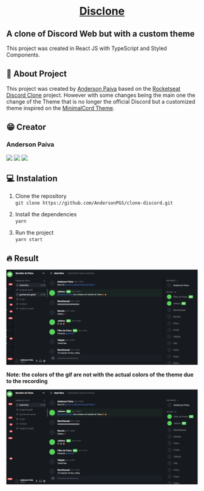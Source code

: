 <h1 align="center"><a href="https://andersonpgs.vercel.app/">Disclone</a></h1>

## A clone of Discord Web but with a custom theme

This project was created in React JS with TypeScript and Styled Components.

## 📃 About Project

This project was created by <a href="https://github.com/AndersonPGS" target="_blank">Anderson Paiva</a> based on the <a href="https://github.com/rocketseat-content/youtube-clone-discord" target="_blank">Rocketseat Discord Clone</a> project. However with some changes being the main one the change of the Theme that is no longer the official Discord but a customized theme inspired on the <a href="https://betterdiscordlibrary.com/themes/MinimalCord" target="_blank">MinimalCord Theme</a>.

## 😁 Creator

### Anderson Paiva
 <a href="https://www.linkedin.com/in/andersonpgs/" target="_blank"><img src="https://img.shields.io/badge/-Linkedin-informational?style=flat-square&logo=Linkedin&logoColor=white&link=https://www.linkedin.com/in/andersonpgs/"/></a>
    <a href="mailto:andersonpgs.contato@hotmail.com" target="_blank"><img src="https://img.shields.io/badge/-Hotmail-informational?style=flat-square&logo=Windows&logoColor=white&link=mailto:andersonpgs.contato@hotmail.com"/></a>
    <a href="https://discord.gg/BNWDHq" target="_blank"><img src="https://img.shields.io/badge/-Anderson%20Paiva%230221-informational?style=flat-square&logo=Discord&logoColor=white&link=https://discord.gg/BNWDHq"/></a>

## 💻 Instalation 

1. Clone the repository\
 `git clone https://github.com/AndersonPGS/clone-discord.git`

2. Install the dependencies\
 `yarn`
 
 3. Run the project\
 `yarn start`

## 🔥 Result

![Disclone photo example](https://raw.githubusercontent.com/AndersonPGS/clone-discord/master/discord-png.png)

**Note: the colors of the gif are not with the actual colors of the theme due to the recording**

![Disclone gif example](https://raw.githubusercontent.com/AndersonPGS/clone-discord/master/disclone-gif.gif)

